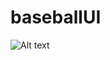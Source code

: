 # baseballUI

![Alt text](/../<master>https://user-images.githubusercontent.com/24362003/45958308-81c31400-bfed-11e8-86b0-ff923456eed8.png?raw=true "") 
